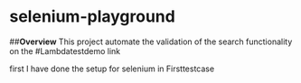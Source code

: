 # selenium-playground
##**Overview**
This project automate the validation of the search functionality on the #Lambdatestdemo link

first I have done the setup for selenium in Firsttestcase
